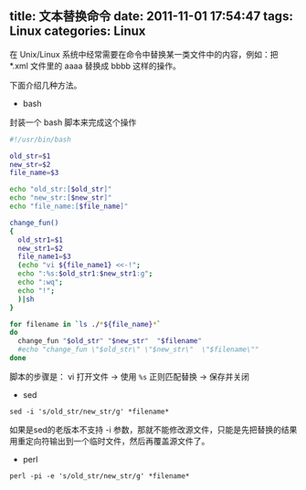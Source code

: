 title: 文本替换命令
date: 2011-11-01 17:54:47
tags: Linux
categories: Linux
---

在 Unix/Linux 系统中经常需要在命令中替换某一类文件中的内容，例如：把 *.xml 文件里的 aaaa 替换成 bbbb 这样的操作。


下面介绍几种方法。

- bash

封装一个 bash 脚本来完成这个操作

```bash
#!/usr/bin/bash

old_str=$1
new_str=$2
file_name=$3

echo "old_str:[$old_str]"
echo "new_str:[$new_str]"
echo "file_name:[$file_name]"

change_fun()
{
  old_str1=$1
  new_str1=$2
  file_name1=$3
  (echo "vi ${file_name1} <<-!";
  echo ":%s:$old_str1:$new_str1:g";
  echo ":wq";
  echo "!";
  )|sh
}

for filename in `ls ./*${file_name}*`
do
  change_fun "$old_str" "$new_str"  "$filename"
  #echo "change_fun \"$old_str\" \"$new_str\"  \"$filename\""
done
```

脚本的步骤是： vi 打开文件 -> 使用 `%s` 正则匹配替换 -> 保存并关闭

- sed

```
sed -i 's/old_str/new_str/g' *filename*
```

如果是sed的老版本不支持 -i 参数，那就不能修改源文件，只能是先把替换的结果用重定向符输出到一个临时文件，然后再覆盖源文件了。

- perl

```
perl -pi -e 's/old_str/new_str/g' *filename*
```
